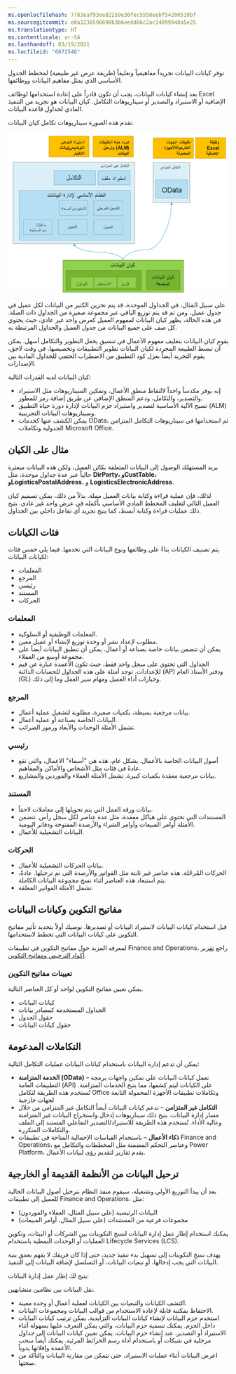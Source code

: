 ```yaml
---
ms.openlocfilehash: 7783eaf93ee82259e30fec5558eebf54200510bf
ms.sourcegitcommit: e0a1238596690b3b6eedd86c2ac14099948a5e25
ms.translationtype: HT
ms.contentlocale: ar-SA
ms.lasthandoff: 03/19/2021
ms.locfileid: "6072546"
---
```

توفر كيانات البيانات تجريداً مفاهيمياً وتغليفاً (طريقة عرض غير طبيعية) لمخطط الجدول الأساسي الذي يمثل مفاهيم البيانات ووظائفها. 

بعد إنشاء كيانات البيانات، يجب أن تكون قادراً على إعادة استخدامها لوظائف Excel الإضافية أو الاستيراد والتصدير أو سيناريوهات التكامل. كيان البيانات هو تجريد من التنفيذ المادي لجداول قاعدة البيانات. 

تقدم هذه الصورة سيناريوهات تكامل كيان البيانات.

![رسم تخطيطي لسيناريوهات تكامل كيان البيانات.](../media/data-entity.png)

على سبيل المثال، في الجداول الموحدة، قد يتم تخزين الكثير من البيانات لكل عميل في جدول عميل، ومن ثم قد يتم توزيع الباقي عبر مجموعة صغيرة من الجداول ذات الصلة. في هذه الحالة، يظهر كيان البيانات لمفهوم العميل كعرض واحد غير عادي، حيث يحتوي كل صف على جميع البيانات من جدول العميل والجداول المرتبطة به. 

يقوم كيان البيانات بتغليف مفهوم الأعمال في تنسيق يجعل التطوير والتكامل أسهل. يمكن أن تبسط الطبيعة المجردة لكيان البيانات تطوير التطبيقات وتخصيصها. في وقت لاحق، يقوم التجريد أيضاً بعزل كود التطبيق من الاضطراب الحتمي للجداول المادية بين الإصدارات. 

كيان البيانات لديه القدرات التالية:

- إنه يوفر مكدساً واحداً لالتقاط منطق الأعمال، وتمكين السيناريوهات مثل الاستيراد والتصدير، والتكامل، ودعم المنطق الإضافي عن طريق إضافة رمز للمطور.
- تصبح الآلية الأساسية لتصدير واستيراد حزم البيانات لإدارة دورة حياة التطبيق (ALM) وسيناريوهات البيانات التجريبية.
- يمكن الكشف عنها كخدمات OData، ثم استخدامها في سيناريوهات التكامل المتزامن الجدولية وتكاملات Microsoft Office.

## <a name="entity-example"></a>مثال على الكيان 

يريد المستهلك الوصول إلى البيانات المتعلقة بكائن العميل، ولكن هذه البيانات مبعثرة حالياً عبر عدة جداول موحدة، مثل **DirParty، وCustTable، وLogisticsPostalAddress**، و **LogisticsElectronicAddress**. 

لذلك، فإن عملية قراءة وكتابة بيانات العميل مملة. بدلاً من ذلك، يمكن تصميم كيان العميل التالي لتغليف المخطط المادي الأساسي بأكمله في عرض واحد غير عادي. يتيح ذلك عمليات قراءة وكتابة أبسط، كما يتيح تجريد أي تفاعل داخلي بين الجداول.

## <a name="categories-of-entities"></a>فئات الكيانات 

يتم تصنيف الكيانات بناءً على وظائفها ونوع البيانات التي تخدمها. فيما يلي خمس فئات لكيانات البيانات:

- المعلمات‬
- المرجع
- رئيسي
- المستند
- الحركات

### <a name="parameters"></a>المعلمات‬ 

- المعلمات الوظيفية أو السلوكية.
- مطلوب لإعداد نشر أو وحدة توزيع لإنشاء أو عميل معين.
- يمكن أن تتضمن بيانات خاصة بصناعة أو أعمال. يمكن أن تنطبق البيانات أيضاً على مجموعة أوسع من العملاء.
- الجداول التي تحتوي على سجل واحد فقط، حيث تكون الأعمدة عبارة عن قيم للإعدادات. توجد أمثلة على هذه الجداول للحسابات الدائنة (AP) ودفتر الأستاذ العام (GL) وخيارات أداء العميل ومهام سير العمل وما إلى ذلك.

### <a name="reference"></a>المرجع 

- بيانات مرجعية بسيطة، بكميات صغيرة، مطلوبة لتشغيل عملية أعمال.
- البيانات الخاصة بصناعة أو عملية أعمال.
- تشمل الأمثلة الوحدات والأبعاد ورموز الضرائب.


### <a name="master"></a>رئيسي 

- أصول البيانات الخاصة بالأعمال. بشكل عام، هذه هي "أسماء" الاعمال، والتي تقع عادةً في فئات مثل الأشخاص والأماكن والمفاهيم.
- بيانات مرجعية معقدة بكميات كبيرة. تشمل الأمثلة العملاء والموردين والمشاريع.

### <a name="document"></a>المستند 

- بيانات ورقة العمل التي يتم تحويلها إلى معاملات لاحقاً.
- المستندات التي تحتوي على هياكل معقدة، مثل عدة عناصر لكل سجل رأس. تتضمن الأمثلة أوامر المبيعات وأوامر الشراء والأرصدة المفتوحة ودفاتر اليومية.
- البيانات التشغيلية للأعمال.

### <a name="transactions"></a>الحركات 
- بيانات الحركات التشغيلية للأعمال.
- الحركات المُرحّلة. هذه عناصر غير ثابتة مثل الفواتير والأرصدة التي تم ترحيلها. عادةً، يتم استبعاد هذه العناصر أثناء نسخ مجموعة البيانات الكاملة.
- تشمل الأمثلة الفواتير المعلقة.

## <a name="configuration-keys-and-data-entities"></a>مفاتيح التكوين وكيانات البيانات 

قبل استخدام كيانات البيانات لاستيراد البيانات أو تصديرها، نوصيك أولاً بتحديد تأثير مفاتيح التكوين على كيانات البيانات التي تخطط لاستخدامها.

لمعرفه المزيد حول مفاتيح التكوين في تطبيقات Finance and Operations، راجع [تقرير أكواد الترخيص ومفاتيح التكوين](https://docs.microsoft.com/dynamics365/fin-ops-core/dev-itpro/sysadmin/license-codes-configuration-keys-report/?azure-portal=true).

### <a name="configuration-key-assignments"></a>تعيينات مفاتيح التكوين 

يمكن تعيين مفاتيح التكوين لواحد أو كل العناصر التالية.

- كيانات البيانات
- الجداول المستخدمة كمصادر بيانات
- حقول الجدول
- حقول كيانات البيانات

## <a name="supported-integrations"></a>التكاملات المدعومة ##

يمكن أن تدعم إدارة البيانات باستخدام كيانات البيانات عمليات التكامل التالية:

- **الخدمة المتزامنة (OData)** – تعمل كيانات البيانات على تمكين واجهات برمجة التطبيقات العامة (API) على الكيانات ليتم كشفها، مما يتيح الخدمات المتزامنة. تُستخدم هذه الطريقة لتكامل Office وتكاملات تطبيقات الأجهزة المحمولة التابعة لجهات خارجية
- **التكامل غير المتزامن** – تدعم كيانات البيانات أيضاً التكامل غير المتزامن من خلال مسار إدارة البيانات. يتيح ذلك سيناريوهات إدخال واستخراج البيانات غير المتزامنة وعالية الأداء. تُستخدم هذه الطريقة للاستيراد/التصدير التفاعلي المستند إلى الملف والتكاملات المتكررة.
- **ذكاء الأعمال** – باستخدام القياسات الإجمالية المتاحة في تطبيقات Finance and Operations، وعناصر التحكم المضمنة مثل المخططات والتكامل مع Power Platform، يقدم تقارير لتقديم رؤى لبيانات الأعمال.

## <a name="data-migration-from-legacy-or-external-systems"></a>ترحيل البيانات من الأنظمة القديمة أو الخارجية 

بعد أن يبدأ التوزيع الأولي وتشغيله، سيقوم منفذ النظام بترحيل أصول البيانات الحالية للعميل إلى تطبيقات Finance and Operations، مثل:

- البيانات الرئيسية (على سبيل المثال، العملاء والموردون)
- مجموعات فرعية من المستندات (على سبيل المثال، أوامر المبيعات)

يمكنك استخدام إطار عمل إدارة البيانات لنسخ التكوينات بين الشركات أو البيئات، وتكوين العمليات أو الوحدات النمطية باستخدام Lifecycle Services ‏(LCS).

يهدف نسخ التكوينات إلى تسهيل بدء تنفيذ جديد، حتى إذا كان فريقك لا يفهم بعمق بنية البيانات التي يجب إدخالها، أو تبعيات البيانات، أو التسلسل لإضافة البيانات إلى التنفيذ.

يتيح لك إطار عمل إدارة البيانات:

نقل البيانات بين نظامين متشابهين.
- اكتشف الكيانات والتبعيات بين الكيانات لعملية أعمال أو وحدة معينة.
- الاحتفاظ بمكتبة قابلة لإعادة الاستخدام من قوالب البيانات ومجموعات البيانات.
- استخدم حزم البيانات لإنشاء كيانات البيانات التزايدية. يمكن ترتيب كيانات البيانات داخل الحزم. يمكنك تسمية حزم البيانات، والتي يمكن التعرف عليها بسهولة أثناء الاستيراد أو التصدير. عند إنشاء حزم البيانات، يمكن تعيين كيانات البيانات إلى جداول مرحلية في شبكات أو باستخدام أداة رسم الخرائط المرئية. يمكنك أيضاً سحب الأعمدة وإفلاتها يدوياً.
- اعرض البيانات أثناء عمليات الاستيراد، حتى تتمكن من مقارنة البيانات والتأكد من صحتها.

